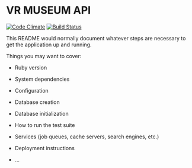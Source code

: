 
# VR MUSEUM API
[![Code Climate](https://codeclimate.com/github/christian-acuna/vr-museum-api/badges/gpa.svg)](https://codeclimate.com/github/christian-acuna/vr-museum-api)
[![Build Status](https://travis-ci.org/christian-acuna/vr-museum-api.svg?branch=development)](https://travis-ci.org/christian-acuna/vr-museum-api)

This README would normally document whatever steps are necessary to get the
application up and running.

Things you may want to cover:

* Ruby version

* System dependencies

* Configuration

* Database creation

* Database initialization

* How to run the test suite

* Services (job queues, cache servers, search engines, etc.)

* Deployment instructions

* ...
